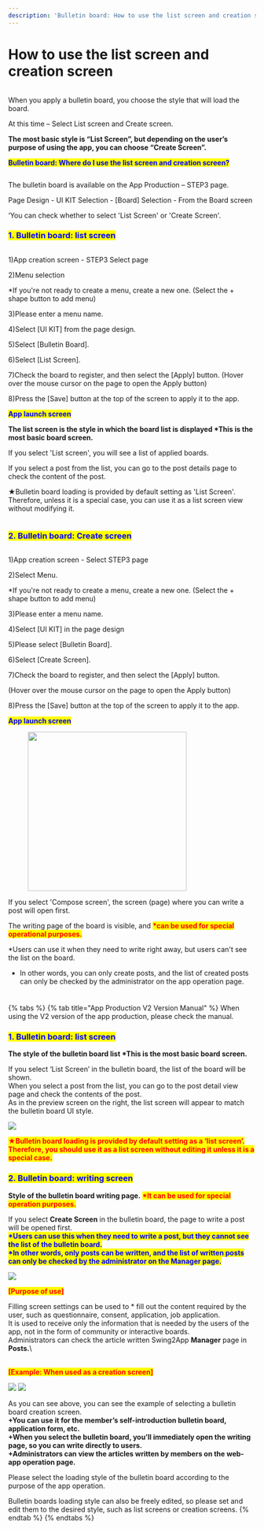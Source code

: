 ```yaml
---
description: 'Bulletin board: How to use the list screen and creation screen'
---
```


# How to use the list screen and creation screen

<figure><img src="../../../.gitbook/assets/구분선 (1) (1).PNG" alt=""><figcaption></figcaption></figure>

When you apply a bulletin board, you choose the style that will load the board.

At this time – Select List screen and Create screen.

**The most basic style is “List Screen”, but depending on the user’s purpose of using the app, you can choose “Create Screen”.**



<mark style="color:blue;">**Bulletin board: Where do I use the list screen and creation screen?**</mark>

<figure><img src="../../../.gitbook/assets/1.. (52).png" alt=""><figcaption></figcaption></figure>

The bulletin board is available on the App Production – STEP3 page.

Page Design - UI KIT Selection - \[Board] Selection - From the Board screen

‘You can check whether to select 'List Screen' or 'Create Screen'.





### <mark style="color:blue;">**1. Bulletin board: list screen**</mark>

<figure><img src="../../../.gitbook/assets/1.. (54).png" alt=""><figcaption></figcaption></figure>

1\)App creation screen - STEP3 Select page

2\)Menu selection

\*If you're not ready to create a menu, create a new one. (Select the + shape button to add menu)

3\)Please enter a menu name.

4\)Select \[UI KIT] from the page design.

5\)Select \[Bulletin Board].

6\)Select \[List Screen].

7\)Check the board to register, and then select the \[Apply] button. (Hover over the mouse cursor on the page to open the Apply button)

8\)Press the \[Save] button at the top of the screen to apply it to the app.



<mark style="color:blue;">**App launch screen**</mark>

**The list screen is the style in which the board list is displayed \*This is the most basic board screen.**

If you select 'List screen', you will see a list of applied boards.&#x20;

If you select a post from the list, you can go to the post details page to check the content of the post.&#x20;

★Bulletin board loading is provided by default setting as 'List Screen'. Therefore, unless it is a special case, you can use it as a list screen view without modifying it.

<figure><img src="../../../.gitbook/assets/구분선 (1) (1).PNG" alt=""><figcaption></figcaption></figure>



### <mark style="color:blue;">**2. Bulletin board: Create screen**</mark>

<figure><img src="../../../.gitbook/assets/1.. (55).png" alt=""><figcaption></figcaption></figure>

1\)App creation screen - Select STEP3 page

2\)Select Menu.

\*If you're not ready to create a menu, create a new one. (Select the + shape button to add menu)

3\)Please enter a menu name.

4\)Select \[UI KIT] in the page design

5\)Please select \[Bulletin Board].

6\)Select \[Create Screen].

7\)Check the board to register, and then select the \[Apply] button.

(Hover over the mouse cursor on the page to open the Apply button)

8\)Press the \[Save] button at the top of the screen to apply it to the app.



<mark style="color:blue;">**App launch screen**</mark>

<figure><img src="../../../.gitbook/assets/Untitleddvbd-1.png" alt="" width="323"><figcaption></figcaption></figure>

If you select 'Compose screen', the screen (page) where you can write a post will open first.

The writing page of the board is visible, and <mark style="color:red;">**\*can be used for special operational purposes.**</mark>

\*Users can use it when they need to write right away, but users can't see the list on the board.

* In other words, you can only create posts, and the list of created posts can only be checked by the administrator on the app operation page.

<figure><img src="../../../.gitbook/assets/구분선 (1) (1).PNG" alt=""><figcaption></figcaption></figure>

###

{% tabs %}
{% tab title="App Production V2 Version Manual" %}
When using the V2 version of the app production, please check the manual.



### <mark style="color:blue;">**1. Bulletin board: list screen**</mark>

**The style of the bulletin board list  **<mark style="color:red;">**\*This is the most basic board screen.**</mark>

If you select ‘List Screen’ in the bulletin board, the list of the board will be shown.\
When you select a post from the list, you can go to the post detail view page and check the contents of the post.\
As in the preview screen on the right, the list screen will appear to match the bulletin board UI style.

![](https://support.swing2app.com/wp-content/uploads/2018/09/b30-e1587041470575.png)

<mark style="color:red;">**★Bulletin board loading is provided by default setting as a ‘list screen’.**</mark>\
<mark style="color:red;">**Therefore, you should use it as a list screen without editing it unless it is a special case.**</mark>&#x20;

### <mark style="color:blue;">**2. Bulletin board: writing screen**</mark>

**Style of the bulletin board writing page.** <mark style="color:red;">**\*It can be used for special operation purposes.**</mark>

If you select **Create Screen** in the bulletin board, the page to write a post will be opened first.\
<mark style="color:blue;">**\*Users can use this when they need to write a post, but they cannot see the list of the bulletin board.**</mark>\
<mark style="color:blue;">**\*In other words, only posts can be written, and the list of written posts can only be checked by the administrator on the Manager page.**</mark>

![](https://support.swing2app.com/wp-content/uploads/2018/09/b29.png)

<mark style="color:red;">**\[Purpose of use]**</mark>

Filling screen settings can be used to \* fill out the content required by the user, such as questionnaire, consent, application, job application.\
It is used to receive only the information that is needed by the users of the app, not in the form of community or interactive boards.\
Administrators can check the article written Swing2App **Manager** page in **Posts.**\


\
<mark style="color:red;">**\[Example: When used as a creation screen]**</mark>

![](https://support.swing2app.com/wp-content/uploads/2018/09/91@3x.png) ![](https://support.swing2app.com/wp-content/uploads/2018/09/90@3x-1.png)

As you can see above, you can see the example of selecting a bulletin board creation screen.\
**+You can use it for the member’s self-introduction bulletin board, application form, etc.**\
**+When you select the bulletin board, you’ll immediately open the writing page, so you can write directly to users.**\
**+Administrators can view the articles written by members on the web-app operation page.**

Please select the loading style of the bulletin board according to the purpose of the app operation.

Bulletin boards loading style can also be freely edited, so please set and edit them to the desired style, such as list screens or creation screens.
{% endtab %}
{% endtabs %}





###

###
